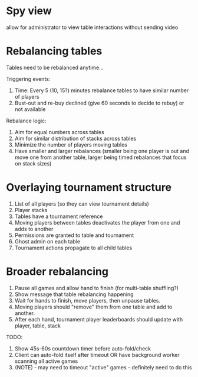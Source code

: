 # Spy view
allow for administrator to view table interactions without sending video

# Rebalancing tables
Tables need to be rebalanced anytime...

Triggering events:
1. Time: Every 5 (10, 15?) minutes rebalance tables to have similar number of players
2. Bust-out and re-buy declined (give 60 seconds to decide to rebuy) or not available

Rebalance logic:
1. Aim for equal numbers across tables
2. Aim for similar distribution of stacks across tables
3. Minimize the number of players moving tables
4. Have smaller and larger rebalances (smaller being one player is out and move one from another table, larger being timed rebalances that focus on stack sizes)

# Overlaying tournament structure

1. List of all players (so they can view tournament details)
2. Player stacks
3. Tables have a tournament reference
4. Moving players between tables deactivates the player from one and adds to another
5. Permissions are granted to table and tournament
6. Ghost admin on each table
7. Tournament actions propagate to all child tables

# Broader rebalancing
1. Pause all games and allow hand to finish (for multi-table shuffling?)
2. Show message that table rebalancing happening
3. Wait for hands to finish, move players, then unpause tables.
4. Moving players should "remove" them from one table and add to another.
5. After each hand, tournament player leaderboards should update with player, table, stack

TODO:
1. Show 45s-60s countdown timer before auto-fold/check
2. Client can auto-fold itself after timeout OR have background worker scanning all active games
3. (NOTE) - may need to timeout "active" games - definitely need to do this